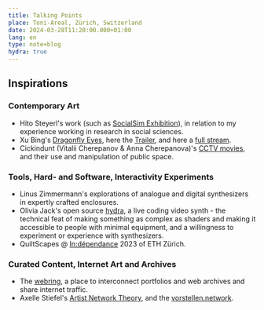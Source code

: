 ```yaml
---
title: Talking Points
place: Toni-Areal, Zürich, Switzerland
date: 2024-03-28T11:20:00.000+01:00
lang: en
type: note+blog
hydra: true
---
```



## Inspirations

### Contemporary Art
- Hito Steyerl's work (such as [SocialSim Exhibition](https://www.locarnofestival.ch/locarno75/locarno-extra/exhibition-hito-steyerl.html)), in relation to my experience working in research in social sciences.
- Xu Bing's [Dragonfly Eyes](https://www.moma.org/calendar/film/5009), here the [Trailer](https://www.youtube.com/watch?v=A0fedg-Skns), and here a [full stream](https://www.youtube.com/watch?v=f8Iz-t_zsQM).
- Cickindunt (Vitalii Cherepanov & Anna Cherepanova)'s [CCTV movies](https://www.youtube.com/watch?v=oyLoMbDl8fM), and their use and manipulation of public space.

### Tools, Hard- and Software, Interactivity Experiments
- Linus Zimmermann's explorations of analogue and digital synthesizers in expertly crafted enclosures.
- Olivia Jack's open source [hydra](https://hydra.ojack.xyz), a live coding video synth - the technical feat of making something as complex as shaders and making it accessible to people with minimal equipment, and a willingness to experiment or experience with synthesizers.
- QuiltScapes @ [In:dépendance](https://www.e-flux.com/announcements/515904/in-dpendance-2023/) 2023 of ETH Zürich.

### Curated Content, Internet Art and Archives 
- The [webring](https://webring.xxiivv.com/), a place to interconnect portfolios and web archives and share internet traffic. 
- Axelle Stiefel's [Artist Network Theory](https://beta.vorstellen.network/96dd87fb-f2a8-494f-9dba-48d67389b123), and the [vorstellen.network](https://beta.vorstellen.network/dd757dcc-d5f4-4e10-a788-2dfb5f34a994).